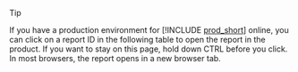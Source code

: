 > [!TIP]
> If you have a production environment for [!INCLUDE [prod_short](prod_short.md)] online, you can click on a report ID in the following table to open the report in the product. If you want to stay on this page, hold down CTRL before you click. In most browsers, the report opens in a new browser tab.